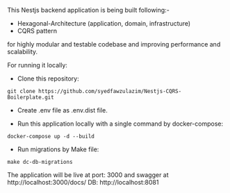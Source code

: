 This Nestjs backend application is being built following:-

- Hexagonal-Architecture (application, domain, infrastructure)
- CQRS pattern 

for highly modular and testable codebase and improving performance and scalability.

For running it locally: 

- Clone this repository:
```
git clone https://github.com/syedfawzulazim/Nestjs-CQRS-Boilerplate.git
```

- Create .env file as .env.dist file.

- Run this application locally with a single command by docker-compose: 
```
docker-compose up -d --build
```
- Run migrations by Make file:
```
make dc-db-migrations
```

The application will be live at port: 3000
and swagger at http://localhost:3000/docs/
DB: http://localhost:8081
